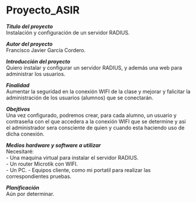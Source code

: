 # Proyecto_ASIR

***Titulo del proyecto***<br>
    Instalación y configuración de un servidor RADIUS.<br>

***Autor del proyecto***<br> 
    Francisco Javier García Cordero.<br>

***Introducción del proyecto***<br>
    Quiero instalar y configurar un servidor RADIUS, y además una web para administrar los usuarios.<br>

***Finalidad***<br>
    Aumentar la seguridad en la conexión WIFI de la clase y mejorar y falicitar la administración de los usuarios (alumnos) que se conectarán.<br>

***Obejtivos***<br>
    Una vez configurado, podremos crear, para cada alumno, un usuario y contraseña con el que accedera a la conexión WIFI que se determine y asi el administrador sera consciente de quien y cuando esta haciendo uso de dicha conexión.<br>

***Medios hardware y software a utilizar***<br>
    Necesitaré:<br>
    - Una maquina virtual para instalar el servidor RADIUS.<br>
    - Un router Microtik con WIFI.<br>
    - Un PC.
    - Equipos cliente, como mi portatil para realizar las correspondientes pruebas.<br>

***Planificación***<br>
    Aún por determinar.